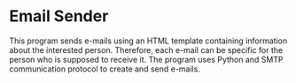 # Email Sender

This program sends e-mails using an HTML template containing information about the interested person. Therefore, each e-mail can be specific for the person who is supposed to receive it. The program uses Python and SMTP communication protocol to create and send e-mails.
